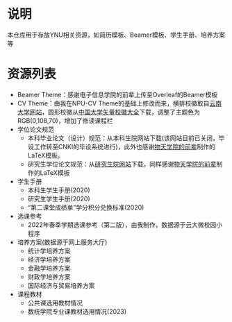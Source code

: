 # 说明

本仓库用于存放YNU相关资源，如简历模板、Beamer模板、学生手册、培养方案等

# 资源列表

- Beamer Theme：感谢电子信息学院的前辈上传至Overleaf的Beamer模板
- CV Theme：由我在NPU-CV Theme的基础上修改而来，横排校徽取自[云南大学网站](https://www.ynu.edu.cn/)，圆形校徽从[中国大学矢量校徽大全](https://www.urongda.com/)下载，调整了主题色为RGB(0,108,70)，增加了修读课程栏
- 学位论文规范
    - 本科毕业论文（设计）规范：从本科生院网站下载(该网站目前已关闭，毕设工作转至CNKI的毕设系统进行)，此外也感谢[物天学院的前辈](https://github.com/Astro-Lee)制作的LaTeX模板。
    - 研究生学位论文规范：从[研究生院网站](http://www.grs.ynu.edu.cn/info/1037/1540.htm)下载，同样感谢[物天学院的前辈](https://github.com/Astro-Lee)制作的LaTeX模板
- 学生手册
    - 本科生学生手册(2020)
    - 研究生学生手册(2020)
    - “第二课堂成绩单”学分积分兑换标准(2020)
- 选课参考
    - 2022年春季学期选课参考（第二版），由我制作，数据源于云大微校园小程序
- 培养方案(数据源于网上服务大厅)
    - 统计学培养方案
    - 经济学培养方案
    - 金融学培养方案
    - 财政学培养方案
    - 国际经济与贸易培养方案
- 课程教材
    - 公共课选用教材情况
    - 数统学院专业课教材选用情况(2023)
